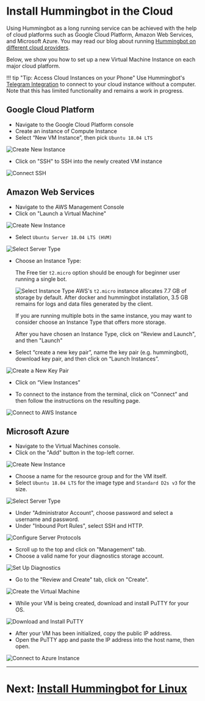 # Install Hummingbot in the Cloud

Using Hummingbot as a long running service can be achieved with the help of cloud platforms such as Google Cloud Platform, Amazon Web Services, and Microsoft Azure. You may read our blog about running [Hummingbot on different cloud providers](https://www.hummingbot.io/blog/2019-06-cloud-providers/).

Below, we show you how to set up a new Virtual Machine Instance on each major cloud platform.

!!! tip "Tip: Access Cloud Instances on your Phone"
    Use Hummingbot's [Telegram Integration](/utilities/telegram) to connect to your cloud instance without a computer. Note that this has limited functionality and remains a work in progress.

## Google Cloud Platform

   * Navigate to the Google Cloud Platform console
   * Create an instance of Compute Instance
   * Select “New VM Instance”, then pick `Ubuntu 18.04 LTS`

   ![Create New Instance](/assets/img/gcp-new-vm.png)

   * Click on "SSH" to SSH into the newly created VM instance

![Connect SSH](/assets/img/gcp-ssh.png)

## Amazon Web Services

   * Navigate to the AWS Management Console
   * Click on "Launch a Virtual Machine"

   ![Create New Instance](/assets/img/aws1.png)

   * Select `Ubuntu Server 18.04 LTS (HVM)`

   ![Select Server Type](/assets/img/aws2.png)

   * Choose an Instance Type: 
   
     The Free tier `t2.micro` option should be enough for beginner user running a single bot.
    
     ![Select Instance Type](/assets/img/aws3.png)
     AWS's `t2.micro` instance allocates 7.7 GB of storage by default. After docker and hummingbot installation,
     3.5 GB remains for logs and data files generated by the client. 
     
     If you are running multiple bots in the same instance, you may want to consider choose an Instance Type that 
     offers more storage.

     After you have chosen an Instance Type, click on "Review and Launch", and then "Launch"
     
   * Select “create a new key pair”, name the key pair (e.g. hummingbot), download key pair, and then click on “Launch Instances”.

   ![Create a New Key Pair](/assets/img/aws4.png)

   * Click on “View Instances”

   * To connect to the instance from the terminal, click on “Connect” and then follow the instructions on the resulting page.

   ![Connect to AWS Instance](/assets/img/aws5.png)

## Microsoft Azure

   * Navigate to the Virtual Machines console.
   * Click on the "Add" button in the top-left corner.

   ![Create New Instance](/assets/img/azure1.png)

   * Choose a name for the resource group and for the VM itself.
   * Select `Ubuntu 18.04 LTS` for the image type and `Standard D2s v3` for the size.

   ![Select Server Type](/assets/img/azure2.png)

   * Under "Administrator Account", choose password and select a username and password.
   * Under "Inbound Port Rules", select SSH and HTTP.

   ![Configure Server Protocols](/assets/img/azure3.png)

   * Scroll up to the top and click on "Management" tab.
   * Choose a valid name for your diagnostics storage account.

   ![Set Up Diagnostics](/assets/img/azure4.png)

   * Go to the "Review and Create" tab, click on "Create".

   ![Create the Virtual Machine](/assets/img/azure5.png)

   * While your VM is being created, download and install PuTTY for your OS.

   ![Download and Install PuTTY](/assets/img/azure6.png)

   * After your VM has been initialized, copy the public IP address.
   * Open the PuTTY app and paste the IP address into the host name, then open.

   ![Connect to Azure Instance](/assets/img/azure7.png)

---
# Next: [Install Hummingbot for Linux](/installation/via-docker/linux)
